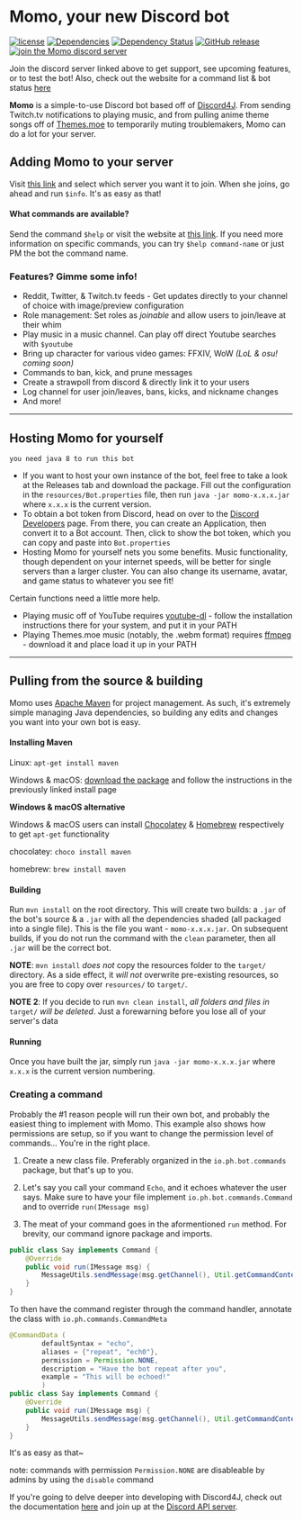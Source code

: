 # Momo, your new Discord bot
[![license](https://img.shields.io/github/license/paul-io/momo-discord.svg)](https://github.com/paul-io/momo-discord/blob/master/LICENSE) [![Dependencies](https://app.updateimpact.com/badge/809606116261629952/Momo%20Discord%20Bot.svg?config=test)](https://app.updateimpact.com/latest/809606116261629952/Momo%20Discord%20Bot) [![Dependency Status](https://www.versioneye.com/user/projects/58677499e78d7d00471b7787/badge.svg?style=flat-square)](https://www.versioneye.com/user/projects/58677499e78d7d00471b7787) [![GitHub release](https://img.shields.io/github/release/paul-io/momo-discord.svg)](https://github.com/paul-io/momo-discord/releases) [![join the Momo discord server](https://img.shields.io/badge/discord-join%20now-74a2ed.svg)](https://discord.gg/uM3pyW8) 

Join the discord server linked above to get support, see upcoming features, or to test the bot! Also, check out the website for a command list & bot status [here](http://momobot.io)

**Momo** is a simple-to-use Discord bot based off of [Discord4J](https://github.com/austinv11/Discord4J).  From sending Twitch.tv notifications to playing music, and from pulling anime theme songs off of [Themes.moe](https://themes.moe) to temporarily muting troublemakers, Momo can do a lot for your server.

## Adding Momo to your server
Visit [this link](https://discordapp.com/oauth2/authorize?client_id=259137993351102464&scope=bot&permissions=268435518) and select which server you want it to join. When she joins, go ahead and run `$info`. It's as easy as that!
#### What commands are available?
Send the command `$help` or visit the website at [this link](http://momobot.io/public/commands.html). If you need more information on specific commands, you can try `$help command-name` or just PM the bot the command name.
### Features? Gimme some info!
* Reddit, Twitter, & Twitch.tv feeds - Get updates directly to your channel of choice with image/preview configuration
* Role management: Set roles as *joinable* and allow users to join/leave at their whim
* Play music in a music channel. Can play off direct Youtube searches with `$youtube`
* Bring up character for various video games: FFXIV, WoW *(LoL & osu! coming soon)*
* Commands to ban, kick, and prune messages
* Create a strawpoll from discord & directly link it to your users
* Log channel for user join/leaves, bans, kicks, and nickname changes
* And more!

---

## Hosting Momo for yourself
`you need java 8 to run this bot`

* If you want to host your own instance of the bot, feel free to take a look at the Releases tab and download the package. Fill out the configuration in the `resources/Bot.properties` file, then run `java -jar momo-x.x.x.jar` where `x.x.x` is the current version. 
* To obtain a bot token from Discord, head on over to the [Discord Developers](https://discordapp.com/developers/applications/me) page. From there, you can create an Application, then convert it to a Bot account. Then, click to show the bot token, which you can copy and paste into `Bot.properties`
* Hosting Momo for yourself nets you some benefits. Music functionality, though dependent on your internet speeds, will be better for single servers than a larger cluster. You can also change its username, avatar, and game status to whatever you see fit!

Certain functions need a little more help.

* Playing music off of YouTube requires [youtube-dl](https://github.com/rg3/youtube-dl/) - follow the installation instructions there for your system, and put it in your PATH
* Playing Themes.moe music (notably, the .webm format) requires [ffmpeg](https://ffmpeg.org/download.html) - download it and place load it up in your PATH

---

## Pulling from the source & building
Momo uses [Apache Maven](https://maven.apache.org/) for project management. As such, it's extremely simple managing Java dependencies, so building any edits and changes you want into your own bot is easy.

#### Installing Maven
Linux: `apt-get install maven`

Windows & macOS: [download the package](http://maven.apache.org/download.cgi) and follow the instructions in the previously linked install page

**Windows & macOS alternative**

Windows & macOS users can install [Chocolatey](https://chocolatey.org/) & [Homebrew](http://brew.sh/) respectively to get `apt-get` functionality

chocolatey: `choco install maven`

homebrew: `brew install maven`

#### Building
Run `mvn install` on the root directory. This will create two builds: a `.jar` of the bot's source & a `.jar` with all the dependencies shaded (all packaged into a single file). This is the file you want - `momo-x.x.x.jar`. On subsequent builds, if you do not run the command with the `clean` parameter, then all `.jar` will be the correct bot.

**NOTE**: `mvn install` *does not* copy the resources folder to the `target/` directory. As a side effect, it *will not* overwrite pre-existing resources, so you are free to copy over `resources/` to `target/`.

**NOTE 2**: If you decide to run `mvn clean install`, *all folders and files in* `target/` *will be deleted*. Just a forewarning before you lose all of your server's data

#### Running
Once you have built the jar, simply run `java -jar momo-x.x.x.jar` where `x.x.x` is the current version numbering. 

### Creating a command
Probably the #1 reason people will run their own bot, and probably the easiest thing to implement with Momo. This example also shows how permissions are setup, so if you want to change the permission level of commands... You're in the right place.

1. Create a new class file. Preferably organized in the `io.ph.bot.commands` package, but that's up to you.

2. Let's say you call your command `Echo`, and it echoes whatever the user says. Make sure to have your file implement `io.ph.bot.commands.Command` and to override `run(IMessage msg)`

3. The meat of your command goes in the aformentioned `run` method. For brevity, our command ignore package and imports.
```java
public class Say implements Command {
    @Override
    public void run(IMessage msg) {
        MessageUtils.sendMessage(msg.getChannel(), Util.getCommandContents(msg));
    }
}
```
To then have the command register through the command handler, annotate the class with `io.ph.commands.CommandMeta`
```java
@CommandData (
		defaultSyntax = "echo",
		aliases = {"repeat", "ech0"},
		permission = Permission.NONE,
		description = "Have the bot repeat after you",
		example = "This will be echoed!"
		)
public class Say implements Command {
    @Override
    public void run(IMessage msg) {
        MessageUtils.sendMessage(msg.getChannel(), Util.getCommandContents(msg));
    }
}
```
It's as easy as that~ 

note: commands with permission `Permission.NONE` are disableable by admins by using the `disable` command

If you're going to delve deeper into developing with Discord4J, check out the documentation [here](https://jitpack.io/com/github/austinv11/Discord4j/websocket-rewrite-2.6.1-gf6f90c4-157/javadoc/index.html) and join up at the [Discord API server](https://discordapp.com/invite/0SBTUU1wZTWPnGdJ).